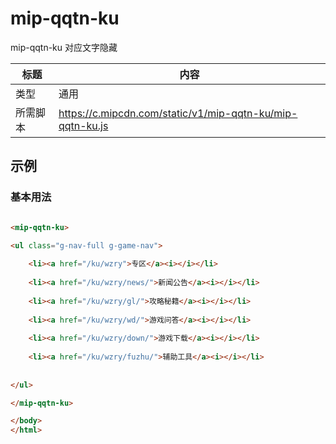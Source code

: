 # mip-qqtn-ku

mip-qqtn-ku 对应文字隐藏

标题|内容
----|----
类型|通用
所需脚本|https://c.mipcdn.com/static/v1/mip-qqtn-ku/mip-qqtn-ku.js

## 示例

### 基本用法
```html

<mip-qqtn-ku>

<ul class="g-nav-full g-game-nav">
       
    <li><a href="/ku/wzry">专区</a><i></i></li>
    
    <li><a href="/ku/wzry/news/">新闻公告</a><i></i></li>
    
    <li><a href="/ku/wzry/gl/">攻略秘籍</a><i></i></li>
    
    <li><a href="/ku/wzry/wd/">游戏问答</a><i></i></li>
    
    <li><a href="/ku/wzry/down/">游戏下载</a><i></i></li>
    
    <li><a href="/ku/wzry/fuzhu/">辅助工具</a><i></i></li>
    
    
</ul> 

</mip-qqtn-ku>

</body>
</html>
